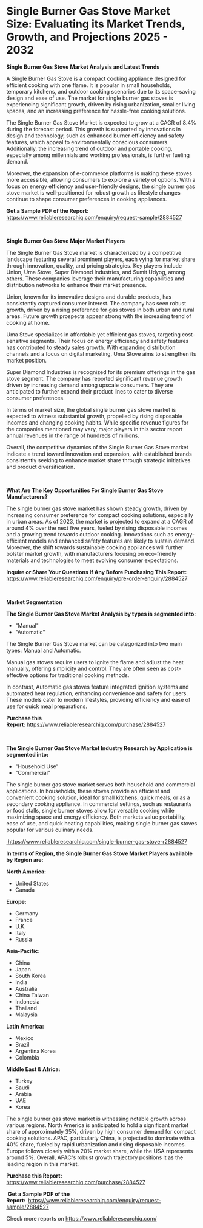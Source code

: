 <p><h1>Single Burner Gas Stove Market Size: Evaluating its Market Trends, Growth, and Projections 2025 - 2032</h1></p><p><strong>Single Burner Gas Stove Market Analysis and Latest Trends</strong></p>
<p><p>A Single Burner Gas Stove is a compact cooking appliance designed for efficient cooking with one flame. It is popular in small households, temporary kitchens, and outdoor cooking scenarios due to its space-saving design and ease of use. The market for single burner gas stoves is experiencing significant growth, driven by rising urbanization, smaller living spaces, and an increasing preference for hassle-free cooking solutions. </p><p>The Single Burner Gas Stove Market is expected to grow at a CAGR of 8.4% during the forecast period. This growth is supported by innovations in design and technology, such as enhanced burner efficiency and safety features, which appeal to environmentally conscious consumers. Additionally, the increasing trend of outdoor and portable cooking, especially among millennials and working professionals, is further fueling demand. </p><p>Moreover, the expansion of e-commerce platforms is making these stoves more accessible, allowing consumers to explore a variety of options. With a focus on energy efficiency and user-friendly designs, the single burner gas stove market is well-positioned for robust growth as lifestyle changes continue to shape consumer preferences in cooking appliances.</p></p>
<p><strong>Get a Sample PDF of the Report:&nbsp;</strong> <a href="https://www.reliableresearchiq.com/enquiry/request-sample/2884527?utm_campaign=3276&utm_medium=2&utm_source=Github&utm_content=ia&utm_term=13032025&utm_id=single-burner-gas-stove">https://www.reliableresearchiq.com/enquiry/request-sample/2884527</a></p>
<p>&nbsp;</p>
<p><strong>Single Burner Gas Stove Major Market Players</strong></p>
<p><p>The Single Burner Gas Stove market is characterized by a competitive landscape featuring several prominent players, each vying for market share through innovation, quality, and pricing strategies. Key players include Union, Uma Stove, Super Diamond Industries, and Sumit Udyog, among others. These companies leverage their manufacturing capabilities and distribution networks to enhance their market presence.</p><p>Union, known for its innovative designs and durable products, has consistently captured consumer interest. The company has seen robust growth, driven by a rising preference for gas stoves in both urban and rural areas. Future growth prospects appear strong with the increasing trend of cooking at home.</p><p>Uma Stove specializes in affordable yet efficient gas stoves, targeting cost-sensitive segments. Their focus on energy efficiency and safety features has contributed to steady sales growth. With expanding distribution channels and a focus on digital marketing, Uma Stove aims to strengthen its market position.</p><p>Super Diamond Industries is recognized for its premium offerings in the gas stove segment. The company has reported significant revenue growth driven by increasing demand among upscale consumers. They are anticipated to further expand their product lines to cater to diverse consumer preferences.</p><p>In terms of market size, the global single burner gas stove market is expected to witness substantial growth, propelled by rising disposable incomes and changing cooking habits. While specific revenue figures for the companies mentioned may vary, major players in this sector report annual revenues in the range of hundreds of millions.</p><p>Overall, the competitive dynamics of the Single Burner Gas Stove market indicate a trend toward innovation and expansion, with established brands consistently seeking to enhance market share through strategic initiatives and product diversification.</p></p>
<p>&nbsp;</p>
<p><strong>What Are The Key Opportunities For Single Burner Gas Stove Manufacturers?</strong></p>
<p><p>The single burner gas stove market has shown steady growth, driven by increasing consumer preference for compact cooking solutions, especially in urban areas. As of 2023, the market is projected to expand at a CAGR of around 4% over the next five years, fueled by rising disposable incomes and a growing trend towards outdoor cooking. Innovations such as energy-efficient models and enhanced safety features are likely to sustain demand. Moreover, the shift towards sustainable cooking appliances will further bolster market growth, with manufacturers focusing on eco-friendly materials and technologies to meet evolving consumer expectations.</p></p>
<p><strong>Inquire or Share Your Questions If Any Before Purchasing This Report:</strong> <a href="https://www.reliableresearchiq.com/enquiry/pre-order-enquiry/2884527?utm_campaign=3276&utm_medium=2&utm_source=Github&utm_content=ia&utm_term=13032025&utm_id=single-burner-gas-stove">https://www.reliableresearchiq.com/enquiry/pre-order-enquiry/2884527</a></p>
<p>&nbsp;</p>
<p><strong>Market Segmentation</strong></p>
<p><strong>The Single Burner Gas Stove Market Analysis by types is segmented into:</strong></p>
<p><ul><li>"Manual"</li><li>"Automatic"</li></ul></p>
<p><p>The Single Burner Gas Stove market can be categorized into two main types: Manual and Automatic. </p><p>Manual gas stoves require users to ignite the flame and adjust the heat manually, offering simplicity and control. They are often seen as cost-effective options for traditional cooking methods. </p><p>In contrast, Automatic gas stoves feature integrated ignition systems and automated heat regulation, enhancing convenience and safety for users. These models cater to modern lifestyles, providing efficiency and ease of use for quick meal preparations.</p></p>
<p><strong>Purchase this Report:&nbsp;</strong><a href="https://www.reliableresearchiq.com/purchase/2884527?utm_campaign=3276&utm_medium=2&utm_source=Github&utm_content=ia&utm_term=13032025&utm_id=single-burner-gas-stove">https://www.reliableresearchiq.com/purchase/2884527</a></p>
<p>&nbsp;</p>
<p><strong>The Single Burner Gas Stove Market Industry Research by Application is segmented into:</strong></p>
<p><ul><li>"Household Use"</li><li>"Commercial"</li></ul></p>
<p><p>The single burner gas stove market serves both household and commercial applications. In households, these stoves provide an efficient and convenient cooking solution, ideal for small kitchens, quick meals, or as a secondary cooking appliance. In commercial settings, such as restaurants or food stalls, single burner stoves allow for versatile cooking while maximizing space and energy efficiency. Both markets value portability, ease of use, and quick heating capabilities, making single burner gas stoves popular for various culinary needs.</p></p>
<p><a href="https://www.reliableresearchiq.com/single-burner-gas-stove-r2884527?utm_campaign=3276&utm_medium=2&utm_source=Github&utm_content=ia&utm_term=13032025&utm_id=single-burner-gas-stove">&nbsp;https://www.reliableresearchiq.com/single-burner-gas-stove-r2884527</a></p>
<p><strong>In terms of Region, the Single Burner Gas Stove Market Players available by Region are:</strong></p>
<p>
    <p> <strong> North America: </strong>
        <ul>
            <li>United States</li>
            <li>Canada</li>
        </ul>
        </p> 
    <p> <strong> Europe: </strong>
        <ul>
            <li>Germany</li>
            <li>France</li>
            <li>U.K.</li>
            <li>Italy</li>
            <li>Russia</li>
        </ul>
        </p> 
    <p> <strong> Asia-Pacific: </strong>
        <ul>
            <li>China</li>
            <li>Japan</li>
            <li>South Korea</li>
            <li>India</li>
            <li>Australia</li>
            <li>China Taiwan</li>
            <li>Indonesia</li>
            <li>Thailand</li>
            <li>Malaysia</li>
        </ul>
        </p> 
    <p> <strong> Latin America: </strong>
        <ul>
            <li>Mexico</li>
            <li>Brazil</li>
            <li>Argentina Korea</li>
            <li>Colombia</li>
        </ul>
        </p> 
    <p> <strong> Middle East & Africa: </strong>
        <ul>
            <li>Turkey</li>
            <li>Saudi</li>
            <li>Arabia</li>
            <li>UAE</li>
            <li>Korea</li>
        </ul>
    </p>
    </p>
<p><p>The single burner gas stove market is witnessing notable growth across various regions. North America is anticipated to hold a significant market share of approximately 35%, driven by high consumer demand for compact cooking solutions. APAC, particularly China, is projected to dominate with a 40% share, fueled by rapid urbanization and rising disposable incomes. Europe follows closely with a 20% market share, while the USA represents around 5%. Overall, APAC's robust growth trajectory positions it as the leading region in this market.</p></p>
<p><strong>Purchase this Report: </strong><a href="https://www.reliableresearchiq.com/purchase/2884527?utm_campaign=3276&utm_medium=2&utm_source=Github&utm_content=ia&utm_term=13032025&utm_id=single-burner-gas-stove">https://www.reliableresearchiq.com/purchase/2884527</a></p>
<p>&nbsp;<strong>Get a Sample PDF of the Report:&nbsp;&nbsp;</strong><a href="https://www.reliableresearchiq.com/enquiry/request-sample/2884527?utm_campaign=3276&utm_medium=2&utm_source=Github&utm_content=ia&utm_term=13032025&utm_id=single-burner-gas-stove">https://www.reliableresearchiq.com/enquiry/request-sample/2884527</a></p>
<p><strong></strong></p>
<p>Check more reports on <a href="https://www.reliableresearchiq.com/?utm_campaign=3276&utm_medium=2&utm_source=Github&utm_content=ia&utm_term=13032025&utm_id=single-burner-gas-stove">https://www.reliableresearchiq.com/</a></p>